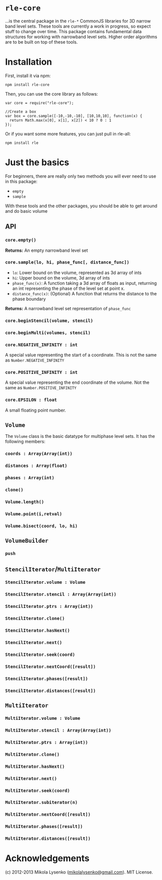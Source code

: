 `rle-core`
=========

...is the central package in the `rle-*` CommonJS libraries for 3D narrow band level sets.  These tools are currently a work in progress, so expect stuff to change over time.  This package contains fundamental data structures for working with narrowband level sets. Higher order algorithms are to be built on top of these tools.

Installation
============

First, install it via npm:

    npm install rle-core

Then, you can use the core library as follows:

    var core = require("rle-core");
    
    //Create a box
    var box = core.sample([-10,-10,-10], [10,10,10], function(x) {
      return Math.max(x[0], x[1], x[2]) < 10 ? 0 : 1
    });

Or if you want some more features, you can just pull in rle-all:

    npm install rle



Just the basics
===============

For beginners, there are really only two methods you will ever need to use in this package:

* `empty`
* `sample`

With these tools and the other packages, you should be able to get around and do basic volume

API
----------

### `core.empty()`

**Returns:** An empty narrowband level set

### `core.sample(lo, hi, phase_func[, distance_func])`

* `lo`: Lower bound on the volume, represented as 3d array of ints
* `hi`: Upper bound on the volume, 3d array of ints
* `phase_func(x)`: A function taking a 3d array of floats as input, returning an int representing the phase of the level set at point x.
* `distance_func(x)`: (Optional) A function that returns the distance to the phase boundary

**Returns:** A narrowband level set representation of `phase_func`

### `core.beginStencil(volume, stencil)`


### `core.beginMulti(volumes, stencil)`

### `core.NEGATIVE_INFINITY : int`

A special value representing the start of a coordinate.  This is not the same as `Number.NEGATIVE_INFINITY`

### `core.POSITIVE_INFINITY : int`

A special value representing the end coordinate of the volume.  Not the same as `Number.POSITIVE_INFINITY`

### `core.EPSILON : float`

A small floating point number.

`Volume`
--------
The `Volume` class is the basic datatype for multiphase level sets.  It has the following members:

### `coords : Array(Array(int))`

### `distances : Array(float)`

### `phases : Array(int)`

### `clone()`

### `Volume.length()`

### `Volume.point(i,retval)`

### `Volume.bisect(coord, lo, hi)`


`VolumeBuilder`
---------------

### `push`


`StencilIterator`/`MultiIterator`
---------------------------------

### `StencilIterator.volume : Volume`

### `StencilIterator.stencil : Array(Array(int))`

### `StencilIterator.ptrs : Array(int))`

### `StencilIterator.clone()`

### `StencilIterator.hasNext()`

### `StencilIterator.next()`

### `StencilIterator.seek(coord)`

### `StencilIterator.nextCoord([result])`

### `StencilIterator.phases([result])`

### `StencilIterator.distances([result])`

`MultiIterator`
-----------------

### `MultiIterator.volume : Volume`

### `MultiIterator.stencil : Array(Array(int))`

### `MultiIterator.ptrs : Array(int))`

### `MultiIterator.clone()`

### `MultiIterator.hasNext()`

### `MultiIterator.next()`

### `MultiIterator.seek(coord)`

### `MultiIterator.subiterator(n)`

### `MultiIterator.nextCoord([result])`

### `MultiIterator.phases([result])`

### `MultiIterator.distances([result])`

Acknowledgements
================
(c) 2012-2013 Mikola Lysenko (mikolalysenko@gmail.com).  MIT License.
